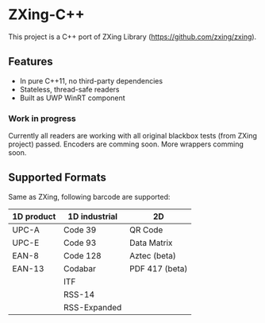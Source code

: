 # ZXing-C++

This project is a C++ port of ZXing Library (https://github.com/zxing/zxing).

## Features

* In pure C++11, no third-party dependencies
* Stateless, thread-safe readers
* Built as UWP WinRT component

### Work in progress

Currently all readers are working with all original blackbox tests (from ZXing project) passed.
Encoders are comming soon.
More wrappers comming soon.

## Supported Formats

Same as ZXing, following barcode are supported:

| 1D product | 1D industrial | 2D
| ---------- | ------------- | --------------
| UPC-A      | Code 39       | QR Code
| UPC-E      | Code 93       | Data Matrix
| EAN-8      | Code 128      | Aztec (beta)
| EAN-13     | Codabar       | PDF 417 (beta)
|            | ITF           |
|            | RSS-14        |
|            | RSS-Expanded  |
